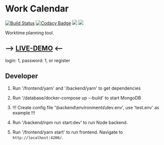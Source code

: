 # Work Calendar

[![Build Status](https://travis-ci.org/enrey/work-calendar.svg?branch=master)](https://travis-ci.org/enrey/work-calendar)
[![Codacy Badge](https://api.codacy.com/project/badge/Grade/9652ea8ad13444c8888bae386d5b7ce8)](https://www.codacy.com/app/enrey/work-calendar?utm_source=github.com&amp;utm_medium=referral&amp;utm_content=enrey/work-calendar&amp;utm_campaign=Badge_Grade)
![](https://img.shields.io/badge/code_style-prettier-ff69b4.svg?style=flat-square)
![](https://img.shields.io/badge/Angular-7.1-red.svg)

Worktime planning tool.

## --> [LIVE-DEMO](https://enrey.github.io/work-calendar/) <--
login: 1, password: 1, or register

## Developer

1. Run '/frontend/yarn' and '/backend/yarn' to get dependencies

2. Run '/database/docker-compose up --build' to start MongoDB

3. !!! Create config file '\backend\environments\dev.env', use 'test.env' as example !!!

4. Run '/backend/npm run start:dev' to run Node backend.

5. Run '/frontend/yarn start' to run frontend. Navigate to `http://localhost:4200/`.
